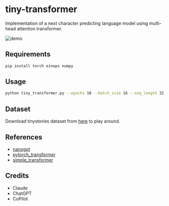 # tiny-transformer

Implementation of a next character predicting language model using multi-head attention transformer.

![demo](assets/demo.gif)


## Requirements

```zsh
pip install torch einops numpy
```

## Usage

```zsh
python tiny_transformer.py --epochs 10 --batch_size 16 --seq_length 32 --learning_rate 1e-4 --embedding_size 64 --num_heads 4 --num_layers 2 --hidden_size 128 --dataset tinystories.txt --inference_interval 100 --inference_length 200 --optimizer adam
```

## Dataset

Download tinystories dataset from [here](https://huggingface.co/datasets/roneneldan/TinyStories/tree/main) to play around.

## References

- [nanogpt](https://github.com/karpathy/nanoGPT)
- [pytorch_transformer](https://github.com/hkproj/pytorch-transformer)
- [simple_transformer](https://github.com/xjdr-alt/simple_transformer/blob/main/simple_transformer.py)

## Credits

- Claude
- ChatGPT
- CoPilot
